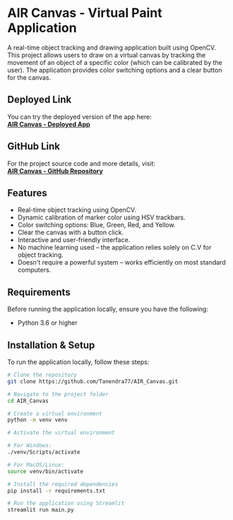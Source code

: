 # AIR Canvas - Virtual Paint Application

A real-time object tracking and drawing application built using OpenCV. This project allows users to draw on a virtual canvas by tracking the movement of an object of a specific color (which can be calibrated by the user). The application provides color switching options and a clear button for the canvas.

## Deployed Link
You can try the deployed version of the app here:  
[**AIR Canvas - Deployed App**](https://aircanvas-hkkzcuqodx4hmobscv44j6.streamlit.app/)

## GitHub Link
For the project source code and more details, visit:  
[**AIR Canvas - GitHub Repository**](https://github.com/Tanendra77/AIR_Canvas)

## Features
- Real-time object tracking using OpenCV.
- Dynamic calibration of marker color using HSV trackbars.
- Color switching options: Blue, Green, Red, and Yellow.
- Clear the canvas with a button click.
- Interactive and user-friendly interface.
- No machine learning used – the application relies solely on C.V for object tracking.
- Doesn't require a powerful system – works efficiently on most standard computers.

## Requirements

Before running the application locally, ensure you have the following:

- Python 3.6 or higher

## Installation & Setup

To run the application locally, follow these steps:

```bash
# Clone the repository
git clone https://github.com/Tanendra77/AIR_Canvas.git

# Navigate to the project folder
cd AIR_Canvas

# Create a virtual environment
python -m venv venv

# Activate the virtual environment

# For Windows:
./venv/Scripts/activate

# For MacOS/Linux:
source venv/bin/activate

# Install the required dependencies
pip install -r requirements.txt

# Run the application using Streamlit
streamlit run main.py
